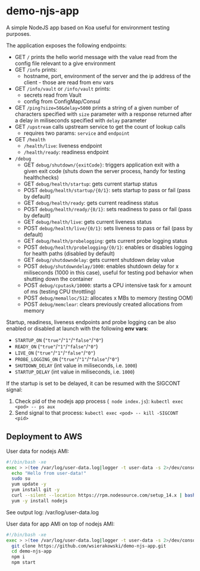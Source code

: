 # demo-njs-app

A simple NodeJS app based on Koa useful for environment testing purposes.

The application exposes the following endpoints:

- GET `/` prints the hello world message with the value read from the config file relevant to a give environment
- GET `/info` prints:
  - hostname, port, environment of the server and the ip address of the client - those are read from env vars
- GET `/info/vault` or `/info/vault` prints:
  - secrets read from Vault
  - config from ConfigMap/Consul
- GET `/ping?size=50&delay=5000` prints a string of a given number of characters specified with `size` parameter with a response returned after a delay in miliseconds specified with `delay` parameter
- GET `/upstream` calls upstream service to get the count of lookup calls
  - requires two params: `service` and `endpoint`
- GET `/health` 
  - `/health/live`: liveness endpoint 
  - `/health/ready`: readiness endpoint
- `/debug`
  - GET `debug/shutdown/{exitCode}`: triggers application exit with a given exit code (shuts down the server process, handy for testing healthchecks)
  - GET `debug/health/startup`: gets current startup status
  - POST `debug/health/startup/{0/1}`: sets startup to pass or fail (pass by default)
  - GET `debug/health/ready`: gets current readiness status
  - POST `debug/health/ready/{0/1}`: sets readiness to pass or fail (pass by default)
  - GET `debug/health/live`: gets current liveness status
  - POST `debug/health/live/{0/1}`: sets liveness to pass or fail (pass by default)
  - GET `debug/health/probelogging`: gets current probe logging status
  - POST `debug/health/probelogging/{0/1}`: enables or disables logging for health paths (disabled by default)
  - GET `debug/shutdowndelay`: gets current shutdown delay value
  - POST `debug/shutdowndelay/1000`: enables shutdown delay for x miliseconds (1000 in this case), useful for testing pod behavior when shutting down the container
  - POST `debug/cputask/10000`: starts a CPU intensive task for x amount of ms (testing CPU throttling)
  - POST `debug/memalloc/512`: allocates x MBs to memory (testing OOM)
  - POST `debug/memclear`: clears previously created allocations from memory

Startup, readiness, liveness endpoints and probe logging can be also enabled or disabled at launch with the following **env vars**:
- `STARTUP_ON` (`"true"`/`"1"`/`"false"`/`"0"`)
- `READY_ON` (`"true"`/`"1"`/`"false"`/`"0"`)
- `LIVE_ON` (`"true"`/`"1"`/`"false"`/`"0"`)
- `PROBE_LOGGING_ON` (`"true"`/`"1"`/`"false"`/`"0"`)
- `SHUTDOWN_DELAY` (int value in miliseconds, i.e. `1000`)
- `STARTUP_DELAY` (int value in miliseconds, i.e. `1000`)

If the startup is set to be delayed, it can be resumed with the SIGCONT signal:
1. Check pid of the nodejs app process (` node index.js`): `kubectl exec <pod> -- ps aux`
2. Send signal to that process: `kubectl exec <pod> -- kill -SIGCONT <pid>`

## Deployment to AWS

User data for nodejs AMI:

```bash
#!/bin/bash -xe
exec > >(tee /var/log/user-data.log|logger -t user-data -s 2>/dev/console) 2>&1
  echo "Hello from user-data!"
  sudo su
  yum update -y
  yum install git -y
  curl --silent --location https://rpm.nodesource.com/setup_14.x | bash -
  yum -y install nodejs
```

See output log: /var/log/user-data.log

User data for app AMI on top of nodejs AMI:

```bash
#!/bin/bash -xe
exec > >(tee /var/log/user-data.log|logger -t user-data -s 2>/dev/console) 2>&1
  git clone https://github.com/wsierakowski/demo-njs-app.git
  cd demo-njs-app
  npm i
  npm start
```
